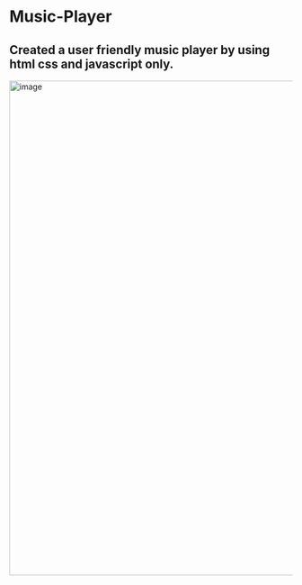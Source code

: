# Music-Player
## Created a user friendly music player by using html css and javascript only.
<img width="878" alt="image" src="https://github.com/Ayeshaacoder/Music-Player/assets/88854535/2acfb6ec-baeb-46ec-ad22-2e08d838a6cc">


